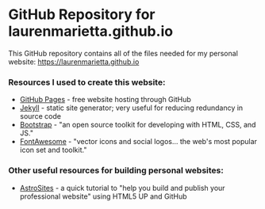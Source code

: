 # GitHub Repository for laurenmarietta.github.io

This GitHub repository contains all of the files needed for my personal website: https://laurenmarietta.github.io

### Resources I used to create this website:
- [GitHub Pages](https://pages.github.com/) - free website hosting through GitHub
- [Jekyll](https://jekyllrb.com/) - static site generator; very useful for reducing redundancy in source code
- [Bootstrap](https://getbootstrap.com/) - "an open source toolkit for developing with HTML, CSS, and JS."
- [FontAwesome](https://fontawesome.com/) - "vector icons and social logos... the web's most popular icon set and toolkit."

### Other useful resources for building personal websites:
- [AstroSites](https://astrosites.github.io/) - a quick tutorial to "help you build and publish your professional website" using HTML5 UP and GitHub
